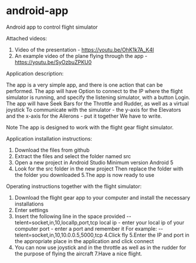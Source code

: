 # android-app
Android app to control flight simulator

Attached videos:
1. Video of the presentation - https://youtu.be/OhK1k7A_K4I
2. An example video of the plane flying through the app - https://youtu.be/SyOzbuZPKU0

Application description:

The app is a very simple app, and there is one action that can be performed. The app will have
Option to connect to the IP where the flight simulator is running, and specify the listening simulator, with a button
Login. The app will have Seek Bars for the Throttle and Rudder, as well as a virtual joystick
To communicate with the simulator - the y-axis for the Elevators and the x-axis for the Ailerons - put it together
We have to write.

Note The app is designed to work with the flight gear flight simulator.

Application installation instructions:
1. Download the files from github
2. Extract the files and select the folder named src
3. Open a new project in Android Studio
  Minimum version Android 5
4. Look for the src folder in the new project
  Then replace the folder with the folder you downloaded
5.The app is now ready to use

Operating instructions together with the flight simulator:
1. Download the flight gear app to your computer and install the necessary installations
2. Enter settings
3. Insert the following line in the space provided
--telent=socket,in,10,localIp,port,tcp
local ip - enter your local ip of your computer
port - enter a port and remember it
For example:
--telent=socket,in,10,10.0.0.5,5000,tcp
4.Click fly
5.Enter the IP and port in the appropriate place in the application and click connect
6. You can now use joystick
and in the throttle as well as in the rudder for the purpose of flying the aircraft
7.Have a nice flight.

